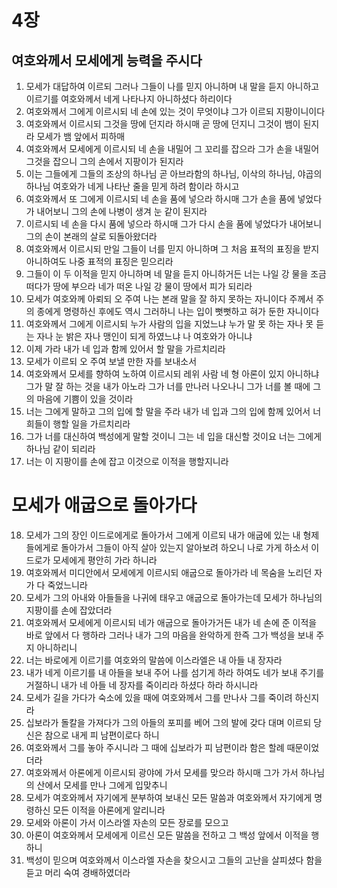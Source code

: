 # 4장

## 여호와께서 모세에게 능력을 주시다
1. 모세가 대답하여 이르되 그러나 그들이 나를 믿지 아니하며 내 말을 듣지 아니하고 이르기를 여호와께서 네게 나타나지 아니하셨다 하리이다
2. 여호와께서 그에게 이르시되 네 손에 있는 것이 무엇이냐 그가 이르되 지팡이니이다
3. 여호와께서 이르시되 그것을 땅에 던지라 하시매 곧 땅에 던지니 그것이 뱀이 된지라 모세가 뱀 앞에서 피하매
4. 여호와께서 모세에게 이르시되 네 손을 내밀어 그 꼬리를 잡으라 그가 손을 내밀어 그것을 잡으니 그의 손에서 지팡이가 된지라
5. 이는 그들에게 그들의 조상의 하나님 곧 아브라함의 하나님, 이삭의 하나님, 야곱의 하나님 여호와가 네게 나타난 줄을 믿게 하려 함이라 하시고
6. 여호와께서 또 그에게 이르시되 네 손을 품에 넣으라 하시매 그가 손을 품에 넣었다가 내어보니 그의 손에 나병이 생겨 눈 같이 된지라
7. 이르시되 네 손을 다시 품에 넣으라 하시매 그가 다시 손을 품에 넣었다가 내어보니 그의 손이 본래의 살로 되돌아왔더라
8. 여호와께서 이르시되 만일 그들이 너를 믿지 아니하며 그 처음 표적의 표징을 받지 아니하여도 나중 표적의 표징은 믿으리라
9. 그들이 이 두 이적을 믿지 아니하며 네 말을 듣지 아니하거든 너는 나일 강 물을 조금 떠다가 땅에 부으라 네가 떠온 나일 강 물이 땅에서 피가 되리라
10. 모세가 여호와께 아뢰되 오 주여 나는 본래 말을 잘 하지 못하는 자니이다 주께서 주의 종에게 명령하신 후에도 역시 그러하니 나는 입이 뻣뻣하고 혀가 둔한 자니이다
11. 여호와께서 그에게 이르시되 누가 사람의 입을 지었느냐 누가 말 못 하는 자나 못 듣는 자나 눈 밝은 자나 맹인이 되게 하였느냐 나 여호와가 아니냐
12. 이제 가라 내가 네 입과 함께 있어서 할 말을 가르치리라
13. 모세가 이르되 오 주여 보낼 만한 자를 보내소서
14. 여호와께서 모세를 향하여 노하여 이르시되 레위 사람 네 형 아론이 있지 아니하냐 그가 말 잘 하는 것을 내가 아노라 그가 너를 만나러 나오나니 그가 너를 볼 때에 그의 마음에 기쁨이 있을 것이라
15. 너는 그에게 말하고 그의 입에 할 말을 주라 내가 네 입과 그의 입에 함께 있어서 너희들이 행할 일을 가르치리라
16. 그가 너를 대신하여 백성에게 말할 것이니 그는 네 입을 대신할 것이요 너는 그에게 하나님 같이 되리라
17. 너는 이 지팡이를 손에 잡고 이것으로 이적을 행할지니라

# 모세가 애굽으로 돌아가다
18. 모세가 그의 장인 이드로에게로 돌아가서 그에게 이르되 내가 애굽에 있는 내 형제들에게로 돌아가서 그들이 아직 살아 있는지 알아보려 하오니 나로 가게 하소서 이드로가 모세에게 평안히 가라 하니라
19. 여호와께서 미디안에서 모세에게 이르시되 애굽으로 돌아가라 네 목숨을 노리던 자가 다 죽었느니라
20. 모세가 그의 아내와 아들들을 나귀에 태우고 애굽으로 돌아가는데 모세가 하나님의 지팡이를 손에 잡았더라
21. 여호와께서 모세에게 이르시되 네가 애굽으로 돌아가거든 내가 네 손에 준 이적을 바로 앞에서 다 행하라 그러나 내가 그의 마음을 완악하게 한즉 그가 백성을 보내 주지 아니하리니
22. 너는 바로에게 이르기를 여호와의 말씀에 이스라엘은 내 아들 내 장자라
23. 내가 네게 이르기를 내 아들을 보내 주어 나를 섬기게 하라 하여도 네가 보내 주기를 거절하니 내가 네 아들 네 장자를 죽이리라 하셨다 하라 하시니라
24. 모세가 길을 가다가 숙소에 있을 때에 여호와께서 그를 만나사 그를 죽이려 하신지라
25. 십보라가 돌칼을 가져다가 그의 아들의 포피를 베어 그의 발에 갖다 대며 이르되 당신은 참으로 내게 피 남편이로다 하니
26. 여호와께서 그를 놓아 주시니라 그 때에 십보라가 피 남편이라 함은 할례 때문이었더라
27. 여호와께서 아론에게 이르시되 광야에 가서 모세를 맞으라 하시매 그가 가서 하나님의 산에서 모세를 만나 그에게 입맞추니
28. 모세가 여호와께서 자기에게 분부하여 보내신 모든 말씀과 여호와께서 자기에게 명령하신 모든 이적을 아론에게 알리니라
29. 모세와 아론이 가서 이스라엘 자손의 모든 장로를 모으고
30. 아론이 여호와께서 모세에게 이르신 모든 말씀을 전하고 그 백성 앞에서 이적을 행하니
31. 백성이 믿으며 여호와께서 이스라엘 자손을 찾으시고 그들의 고난을 살피셨다 함을 듣고 머리 숙여 경배하였더라